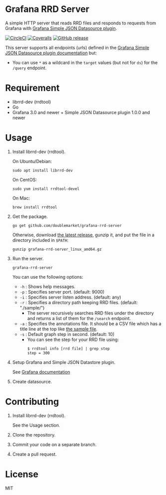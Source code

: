 # Grafana RRD Server

A simple HTTP server that reads RRD files and responds to requests from Grafana with [Grafana Simple JSON Datasource plugin](https://grafana.net/plugins/grafana-simple-json-datasource).

[![CircleCI](https://img.shields.io/circleci/project/github/doublemarket/grafana-rrd-server.svg)](https://circleci.com/gh/doublemarket/grafana-rrd-server)
[![Coveralls](https://img.shields.io/coveralls/doublemarket/grafana-rrd-server.svg)](https://coveralls.io/github/doublemarket/grafana-rrd-server)
[![GitHub release](https://img.shields.io/github/release/doublemarket/grafana-rrd-server.svg)](https://github.com/doublemarket/grafana-rrd-server/releases)

This server supports all endpoints (urls) defined in the [Grafana Simple JSON Datasource plugin documentation](https://grafana.net/plugins/grafana-simple-json-datasource) but:

- You can use `*` as a wildcard in the `target` values (but not for `ds`) for the `/query` endpoint.

# Requirement

- librrd-dev (rrdtool)
- Go
- Grafana 3.0 and newer + Simple JSON Datasource plugin 1.0.0 and newer

# Usage

1. Install librrd-dev (rrdtool).

   On Ubuntu/Debian:

   ```
   sudo apt install librrd-dev
   ```

   On CentOS:

   ```
   sudo yum install rrdtool-devel
   ```

   On Mac:

   ```
   brew install rrdtool
   ```

2. Get the package.

   ```
   go get github.com/doublemarket/grafana-rrd-server
   ```

   Otherwise, download [the latest release](https://github.com/doublemarket/grafana-rrd-server/releases/latest), gunzip it, and put the file in a directory included in `$PATH`:

   ```
   gunzip grafana-rrd-server_linux_amd64.gz
   ```

3. Run the server.

   ```
   grafana-rrd-server
   ```

   You can use the following options:

   - `-h` : Shows help messages.
   - `-p` : Specifies server port. (default: 9000)
   - `-i` : Specifies server listen address. (default: any)
   - `-r` : Specifies a directory path keeping RRD files. (default: "./sample/")
     - The server recursively searches RRD files under the directory and returns a list of them for the `/search` endpoint.
   - `-a` : Specifies the annotations file. It should be a CSV file which has a title line at the top like [the sample file](https://github.com/doublemarket/grafana-rrd-server/tree/master/sample/annotations.csv).
   - `-s` : Default graph step in second. (default: 10)
     - You can see the step for your RRD file using:
       ```
       $ rrdtool info [rrd file] | grep step
       step = 300
       ```

4. Setup Grafana and Simple JSON Datastore plugin.

   See [Grafana documentation](http://docs.grafana.org/)

5. Create datasource.

# Contributing

1. Install librrd-dev (rrdtool).

   See the Usage section.

2. Clone the repository.

3. Commit your code on a separate branch.

4. Create a pull request.

# License

MIT
